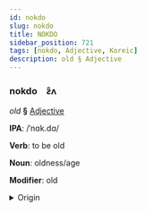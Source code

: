 ```yaml
---
id: nokdo
slug: nokdo
title: NOKDO
sidebar_position: 721
tags: [nokdo, Adjective, Koreic]
description: old § Adjective
---
```


### nokdo&emsp;<span kind="abugida">ƨ̑ʌ</span>

*old* **§** [Adjective](../../tags/Adjective)

**IPA**: /ˈnɑk.dɑ/

**Verb**: to be old

**Noun**: oldness/age

**Modifier**: old

<details>
    <summary>Origin</summary>
    Korean 낡다 nakda [na̠k̚t͈a̠]<br/>
    <em>Koreic Language Family</em>
</details>